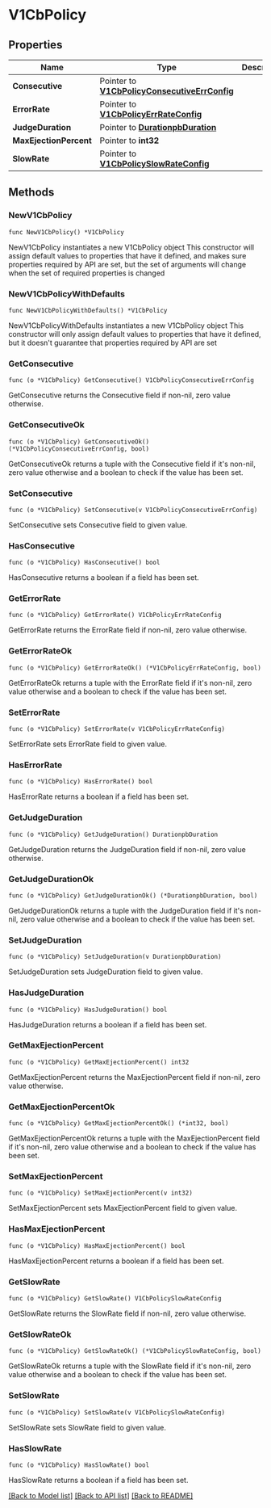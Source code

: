 # V1CbPolicy

## Properties

Name | Type | Description | Notes
------------ | ------------- | ------------- | -------------
**Consecutive** | Pointer to [**V1CbPolicyConsecutiveErrConfig**](V1CbPolicyConsecutiveErrConfig.md) |  | [optional] 
**ErrorRate** | Pointer to [**V1CbPolicyErrRateConfig**](V1CbPolicyErrRateConfig.md) |  | [optional] 
**JudgeDuration** | Pointer to [**DurationpbDuration**](DurationpbDuration.md) |  | [optional] 
**MaxEjectionPercent** | Pointer to **int32** |  | [optional] 
**SlowRate** | Pointer to [**V1CbPolicySlowRateConfig**](V1CbPolicySlowRateConfig.md) |  | [optional] 

## Methods

### NewV1CbPolicy

`func NewV1CbPolicy() *V1CbPolicy`

NewV1CbPolicy instantiates a new V1CbPolicy object
This constructor will assign default values to properties that have it defined,
and makes sure properties required by API are set, but the set of arguments
will change when the set of required properties is changed

### NewV1CbPolicyWithDefaults

`func NewV1CbPolicyWithDefaults() *V1CbPolicy`

NewV1CbPolicyWithDefaults instantiates a new V1CbPolicy object
This constructor will only assign default values to properties that have it defined,
but it doesn't guarantee that properties required by API are set

### GetConsecutive

`func (o *V1CbPolicy) GetConsecutive() V1CbPolicyConsecutiveErrConfig`

GetConsecutive returns the Consecutive field if non-nil, zero value otherwise.

### GetConsecutiveOk

`func (o *V1CbPolicy) GetConsecutiveOk() (*V1CbPolicyConsecutiveErrConfig, bool)`

GetConsecutiveOk returns a tuple with the Consecutive field if it's non-nil, zero value otherwise
and a boolean to check if the value has been set.

### SetConsecutive

`func (o *V1CbPolicy) SetConsecutive(v V1CbPolicyConsecutiveErrConfig)`

SetConsecutive sets Consecutive field to given value.

### HasConsecutive

`func (o *V1CbPolicy) HasConsecutive() bool`

HasConsecutive returns a boolean if a field has been set.

### GetErrorRate

`func (o *V1CbPolicy) GetErrorRate() V1CbPolicyErrRateConfig`

GetErrorRate returns the ErrorRate field if non-nil, zero value otherwise.

### GetErrorRateOk

`func (o *V1CbPolicy) GetErrorRateOk() (*V1CbPolicyErrRateConfig, bool)`

GetErrorRateOk returns a tuple with the ErrorRate field if it's non-nil, zero value otherwise
and a boolean to check if the value has been set.

### SetErrorRate

`func (o *V1CbPolicy) SetErrorRate(v V1CbPolicyErrRateConfig)`

SetErrorRate sets ErrorRate field to given value.

### HasErrorRate

`func (o *V1CbPolicy) HasErrorRate() bool`

HasErrorRate returns a boolean if a field has been set.

### GetJudgeDuration

`func (o *V1CbPolicy) GetJudgeDuration() DurationpbDuration`

GetJudgeDuration returns the JudgeDuration field if non-nil, zero value otherwise.

### GetJudgeDurationOk

`func (o *V1CbPolicy) GetJudgeDurationOk() (*DurationpbDuration, bool)`

GetJudgeDurationOk returns a tuple with the JudgeDuration field if it's non-nil, zero value otherwise
and a boolean to check if the value has been set.

### SetJudgeDuration

`func (o *V1CbPolicy) SetJudgeDuration(v DurationpbDuration)`

SetJudgeDuration sets JudgeDuration field to given value.

### HasJudgeDuration

`func (o *V1CbPolicy) HasJudgeDuration() bool`

HasJudgeDuration returns a boolean if a field has been set.

### GetMaxEjectionPercent

`func (o *V1CbPolicy) GetMaxEjectionPercent() int32`

GetMaxEjectionPercent returns the MaxEjectionPercent field if non-nil, zero value otherwise.

### GetMaxEjectionPercentOk

`func (o *V1CbPolicy) GetMaxEjectionPercentOk() (*int32, bool)`

GetMaxEjectionPercentOk returns a tuple with the MaxEjectionPercent field if it's non-nil, zero value otherwise
and a boolean to check if the value has been set.

### SetMaxEjectionPercent

`func (o *V1CbPolicy) SetMaxEjectionPercent(v int32)`

SetMaxEjectionPercent sets MaxEjectionPercent field to given value.

### HasMaxEjectionPercent

`func (o *V1CbPolicy) HasMaxEjectionPercent() bool`

HasMaxEjectionPercent returns a boolean if a field has been set.

### GetSlowRate

`func (o *V1CbPolicy) GetSlowRate() V1CbPolicySlowRateConfig`

GetSlowRate returns the SlowRate field if non-nil, zero value otherwise.

### GetSlowRateOk

`func (o *V1CbPolicy) GetSlowRateOk() (*V1CbPolicySlowRateConfig, bool)`

GetSlowRateOk returns a tuple with the SlowRate field if it's non-nil, zero value otherwise
and a boolean to check if the value has been set.

### SetSlowRate

`func (o *V1CbPolicy) SetSlowRate(v V1CbPolicySlowRateConfig)`

SetSlowRate sets SlowRate field to given value.

### HasSlowRate

`func (o *V1CbPolicy) HasSlowRate() bool`

HasSlowRate returns a boolean if a field has been set.


[[Back to Model list]](../README.md#documentation-for-models) [[Back to API list]](../README.md#documentation-for-api-endpoints) [[Back to README]](../README.md)



